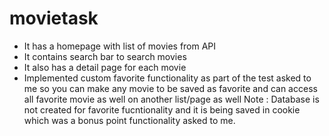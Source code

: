 # movietask


- It has a homepage with list of movies from API 
- It contains search bar to search movies
- It also has a detail page for each movie
- Implemented custom favorite functionality as part of the test asked to me so you can make any movie to be saved as favorite and can access all favorite movie as well on another list/page as well 
Note : Database is not created for favorite fucntionality and it is being saved in cookie which was a bonus point functionality asked to me. 
